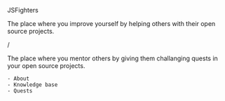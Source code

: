 JSFighters

The place where you improve yourself by helping others with their open source projects.

/

The place where you mentor others by giving them challanging quests in your open source projects.

	- About
	- Knowledge base
	- Quests
